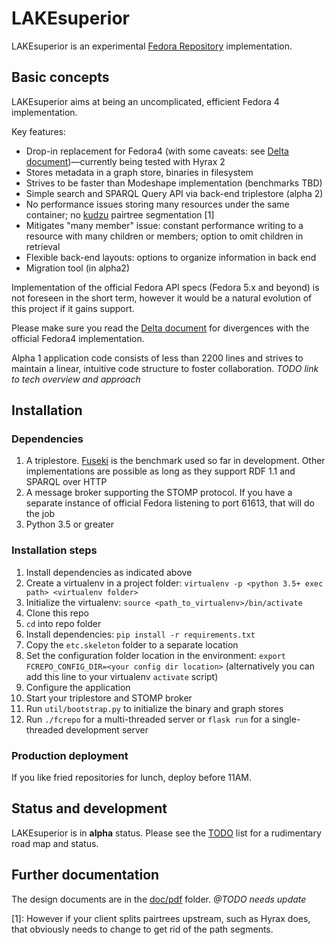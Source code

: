 # LAKEsuperior

LAKEsuperior is an experimental [Fedora Repository](http://fedorarepository.org)
implementation.

## Basic concepts

LAKEsuperior aims at being an uncomplicated, efficient Fedora 4 implementation.

Key features:

- Drop-in replacement for Fedora4 (with some caveats: see
  [Delta document](doc/notes/fcrepo4_deltas.md))—currently being tested with
  Hyrax 2
- Stores metadata in a graph store, binaries in filesystem
- Strives to be faster than Modeshape implementation (benchmarks TBD)
- Simple search and SPARQL Query API via back-end triplestore (alpha 2)
- No performance issues storing many resources under the same container; no
  [kudzu](https://www.nature.org/ourinitiatives/urgentissues/land-conservation/forests/kudzu.xml)
  pairtree segmentation [1]
- Mitigates "many member" issue: constant performance writing to a resource with
  many children or members; option to omit children in retrieval
- Flexible back-end layouts: options to organize information in back end
- Migration tool (in alpha2)

Implementation of the official Fedora API specs (Fedora 5.x and beyond) is not
foreseen in the short term, however it would be a natural evolution of this
project if it gains support.

Please make sure you read the [Delta document](doc/notes/fcrepo4_deltas.md) for
divergences with the official Fedora4 implementation.

Alpha 1 application code consists of less than 2200 lines and strives to
maintain a linear, intuitive code structure to foster collaboration. *TODO link
to tech overview and approach*

## Installation

### Dependencies

1. A triplestore.
   [Fuseki](https://jena.apache.org/documentation/fuseki2/#download-fuseki)
   is the benchmark used so far in development. Other implementations are
   possible as long as they support RDF 1.1 and SPARQL over HTTP
1. A message broker supporting the STOMP protocol. If you have a separate
   instance of official Fedora listening to port 61613, that will do the job
1. Python 3.5 or greater

### Installation steps

1. Install dependencies as indicated above
1. Create a virtualenv in a project folder:
   `virtualenv -p <python 3.5+ exec path> <virtualenv folder>`
1. Initialize the virtualenv: `source <path_to_virtualenv>/bin/activate`
1. Clone this repo
1. `cd` into repo folder
1. Install dependencies: `pip install -r requirements.txt`
1. Copy the `etc.skeleton` folder to a separate location
1. Set the configuration folder location in the environment:
   `export FCREPO_CONFIG_DIR=<your config dir location>` (alternatively you can
   add this line to your virtualenv `activate` script)
1. Configure the application
1. Start your triplestore and STOMP broker
1. Run `util/bootstrap.py` to initialize the binary and graph stores
1. Run `./fcrepo` for a multi-threaded server or `flask run` for a
   single-threaded development server

### Production deployment

If you like fried repositories for lunch, deploy before 11AM.

## Status and development

LAKEsuperior is in **alpha** status. Please see the [TODO](doc/notes/TODO) list
for a rudimentary road map and status.

## Further documentation

The design documents are in the [doc/pdf](doc/pdf) folder. *@TODO needs update*

[1]: However if your client splits pairtrees upstream, such as Hyrax does, that
obviously needs to change to get rid of the path segments.
